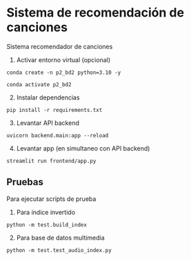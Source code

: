 # Sistema de recomendación de canciones

Sistema recomendador de canciones

1. Activar entorno virtual (opcional)
```shell
conda create -n p2_bd2 python=3.10 -y
```

```shell
conda activate p2_bd2
```

2. Instalar dependencias

```shell
pip install -r requirements.txt
```

3. Levantar API backend

```shell
uvicorn backend.main:app --reload
```

4. Levantar app (en simultaneo con API backend)

```shell
streamlit run frontend/app.py
```

## Pruebas

Para ejecutar scripts de prueba

1. Para índice invertido
```shell
python -m test.build_index
```
2. Para base de datos multimedia

```shell
python -m test.test_audio_index.py
```
